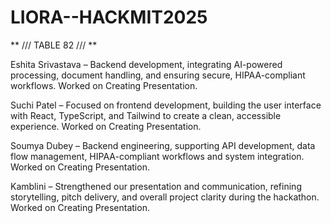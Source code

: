 # LIORA--HACKMIT2025

**
///
TABLE 82
///
**

Eshita Srivastava – Backend development, integrating AI-powered processing, document handling, and ensuring secure, HIPAA-compliant workflows. Worked on Creating Presentation.

Suchi Patel – Focused on frontend development, building the user interface with React, TypeScript, and Tailwind to create a clean, accessible experience. Worked on Creating Presentation.

Soumya Dubey – Backend engineering, supporting API development, data flow management, HIPAA-compliant workflows and system integration. Worked on Creating Presentation.

Kamblini – Strengthened our presentation and communication, refining storytelling, pitch delivery, and overall project clarity during the hackathon. Worked on Creating Presentation.
